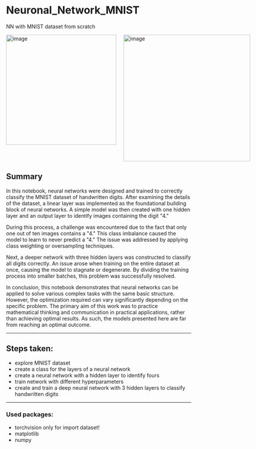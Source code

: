 # Neuronal_Network_MNIST
NN with MNIST dataset from scratch

<div style="display: flex; gap: 20px;">
  <img src="https://github.com/user-attachments/assets/1a2e8481-9155-44a6-8285-68ed5ea82a63" alt="image" width="300"/>
  <img src="https://miro.medium.com/v2/resize:fit:720/format:webp/1*3VNBdeax5uKmbAJuXLShCw.png" alt="image" width="345"/>
</div>



## Summary
In this notebook, neural networks were designed and trained to correctly classify the MNIST dataset of handwritten digits. After examining the details of the dataset, a linear layer was implemented as the foundational building block of neural networks. A simple model was then created with one hidden layer and an output layer to identify images containing the digit "4."

During this process, a challenge was encountered due to the fact that only one out of ten images contains a "4." This class imbalance caused the model to learn to never predict a "4." The issue was addressed by applying class weighting or oversampling techniques.

Next, a deeper network with three hidden layers was constructed to classify all digits correctly. An issue arose when training on the entire dataset at once, causing the model to stagnate or degenerate. By dividing the training process into smaller batches, this problem was successfully resolved.

In conclusion, this notebook demonstrates that neural networks can be applied to solve various complex tasks with the same basic structure. However, the optimization required can vary significantly depending on the specific problem. The primary aim of this work was to practice mathematical thinking and communication in practical applications, rather than achieving optimal results. As such, the models presented here are far from reaching an optimal outcome.

---
## Steps taken:
* explore MNIST dataset
* create a class for the layers of a neural network
* create a neural network with a hidden layer to identify fours
* train network with different hyperparameters
* create and train a deep neural network with 3 hidden layers to classify handwritten digits
---

### Used packages:
* torchvision only for import dataset!
* matplotlib
* numpy
